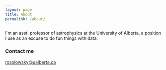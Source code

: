 ```yaml
---
layout: page
title: About
permalink: /about/
---
```


I'm an asst. professor of astrophysics at the University of Alberta, a position I use as an excuse to do fun things with data.

### Contact me

[rosolowsky@ualberta.ca](mailto:rosolowsky@ualberta.ca)
